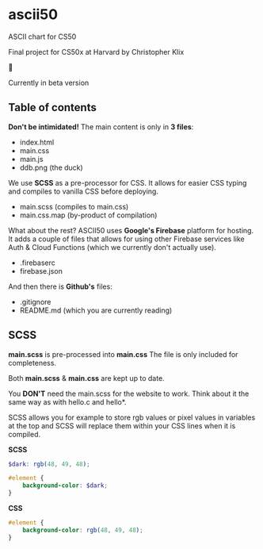 # ascii50
ASCII chart for CS50

Final project for CS50x at Harvard
by Christopher Klix

:duck:

Currently in beta version

## Table of contents
**Don't be intimidated!** The main content is only in **3 files**:
* index.html
* main.css
* main.js
* ddb.png (the duck)

We use **SCSS** as a pre-processor for CSS. It allows for easier CSS typing and compiles to vanilla CSS before deploying.
* main.scss (compiles to main.css)
* main.css.map (by-product of compilation)

What about the rest?
ASCII50 uses **Google's Firebase** platform for hosting.
It adds a couple of files that allows for using other Firebase services like Auth & Cloud Functions (which we currently don't actually use).
* .firebaserc
* firebase.json

And then there is **Github's** files:
* .gitignore
* README.md (which you are currently reading)

## SCSS
**main.scss** is pre-processed into **main.css**
The file is only included for completeness.

Both **main.scss** & **main.css** are kept up to date.

You **DON'T** need the main.scss for the website to work.
Think about it the same way as with hello.c and hello*.

SCSS allows you for example to store rgb values or pixel values in variables at the top and SCSS will replace them within your CSS lines when it is compiled.

**SCSS**
```scss
$dark: rgb(48, 49, 48);

#element {
    background-color: $dark;
}
```
**CSS**
```scss
#element {
    background-color: rgb(48, 49, 48);
}
```
